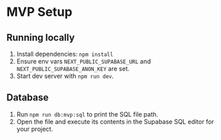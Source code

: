 # MVP Setup

## Running locally
1. Install dependencies: `npm install`
2. Ensure env vars `NEXT_PUBLIC_SUPABASE_URL` and `NEXT_PUBLIC_SUPABASE_ANON_KEY` are set.
3. Start dev server with `npm run dev`.

## Database
1. Run `npm run db:mvp:sql` to print the SQL file path.
2. Open the file and execute its contents in the Supabase SQL editor for your project.

